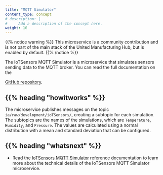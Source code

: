 ```yaml
---
title: "MQTT Simulator"
content_type: concept
# description: |
#     Add a description of the concept here.
weight: 10
---
```


<!-- overview -->

{{% notice warning %}}
This microservice is a community contribution and is not part of the main stack of the United Manufacturing Hub, but is enabled by default.
{{% /notice %}}

The IoTSensors MQTT Simulator is a microservice that simulates sensors sending data to the
MQTT broker. You can read the full documentation on the

[GitHub repository](https://github.com/amine-amaach/simulators/tree/main/ioTSensorsMQTT).

<!-- body -->

## {{% heading "howitworks" %}}

The microservice publishes messages on the topic `ia/raw/development/ioTSensors/`,
creating a subtopic for each simulation. The subtopics are the names of the
simulations, which are `Temperature`, `Humidity`, and `Pressure`.
The values are calculated using a normal distribution with a mean and standard
deviation that can be configured.

<!-- Optional section; add links to information related to this topic. -->

## {{% heading "whatsnext" %}}

- Read the [IoTSensors MQTT Simulator](/docs/reference/microservices/mqtt-simulator/) reference
  documentation to learn more about the technical details of the IoTSensors MQTT Simulator
  microservice.
